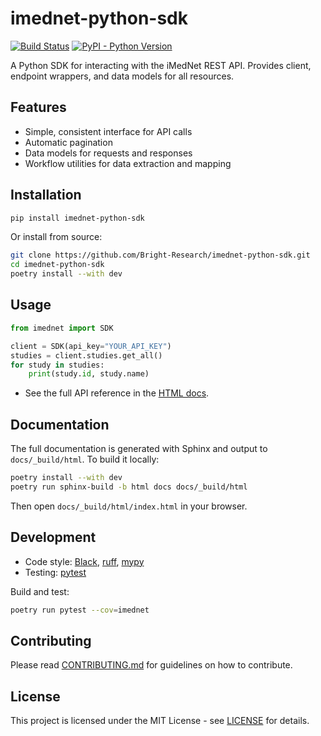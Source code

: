 # imednet-python-sdk

[![Build Status](https://github.com/Bright-Research/imednet-python-sdk/actions/workflows/ci.yml/badge.svg)](https://github.com/Bright-Research/imednet-python-sdk/actions/workflows/ci.yml)
[![PyPI - Python Version](https://img.shields.io/pypi/pyversions/imednet-python-sdk)](https://pypi.org/project/imednet-python-sdk/)

A Python SDK for interacting with the iMedNet REST API. Provides client, endpoint wrappers, and data models for all resources.

## Features

- Simple, consistent interface for API calls
- Automatic pagination
- Data models for requests and responses
- Workflow utilities for data extraction and mapping

## Installation

```bash
pip install imednet-python-sdk
```

Or install from source:

```bash
git clone https://github.com/Bright-Research/imednet-python-sdk.git
cd imednet-python-sdk
poetry install --with dev
```

## Usage

```python
from imednet import SDK

client = SDK(api_key="YOUR_API_KEY")
studies = client.studies.get_all()
for study in studies:
    print(study.id, study.name)
```

- See the full API reference in the [HTML docs](docs/_build/html/index.html).

## Documentation

The full documentation is generated with Sphinx and output to `docs/_build/html`.
To build it locally:

```bash
poetry install --with dev
poetry run sphinx-build -b html docs docs/_build/html
```

Then open `docs/_build/html/index.html` in your browser.

## Development

- Code style: [Black](https://github.com/psf/black), [ruff](https://github.com/charliermarsh/ruff), [mypy](http://mypy-lang.org/)
- Testing: [pytest](https://pytest.org/)

Build and test:

```bash
poetry run pytest --cov=imednet
```

## Contributing

Please read [CONTRIBUTING.md](CONTRIBUTING.md) for guidelines on how to contribute.

## License

This project is licensed under the MIT License - see [LICENSE](LICENSE) for details.
